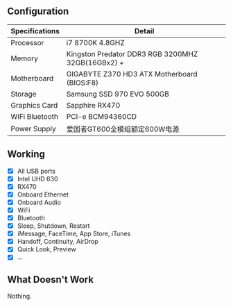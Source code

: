 ## Configuration
|Specifications|Detail|
| --- | --- |
|Processor|i7 8700K 4.8GHZ|
|Memory|Kingston Predator DDR3 RGB 3200MHZ 32GB(16GBx2) + |
|Motherboard|GIGABYTE Z370 HD3 ATX Motherboard (BIOS:F8)|
|Storage|Samsung SSD 970 EVO 500GB|
|Graphics Card|Sapphire RX470|
|WiFi Bluetooth|PCI-e BCM94360CD|
|Power Supply|爱国者GT600全模组额定600W电源|

## Working
- [x] All USB ports
- [x] Intel UHD 630
- [x] RX470
- [x] Onboard Ethernet
- [x] Onboard Audio
- [x] WiFi
- [x] Bluetooth
- [x] Sleep, Shutdown, Restart
- [x] iMessage, FaceTime, App Store, iTunes
- [x] Handoff, Continuity, AirDrop
- [x] Quick Look, Preview
- [x] ...

## What Doesn't Work
Nothing.
